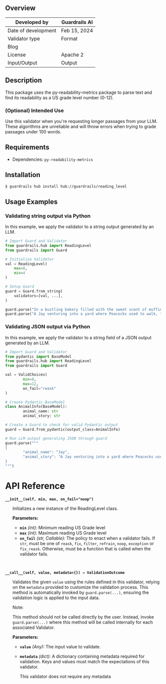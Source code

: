 ## Overview

| Developed by | Guardrails AI |
| --- | --- |
| Date of development | Feb 15, 2024 |
| Validator type | Format |
| Blog |  |
| License | Apache 2 |
| Input/Output | Output |

## Description

This package uses the py-readability-metrics package to parse text and find its readability as a US grade level number (0-12).

### (Optional) Intended Use

Use this validator when you're requesting longer passages from your LLM. These algorithms are unreliable and will throw errors when trying to grade passages under 100 words.

## Requirements
- Dependencies: `py-readability-metrics`

## Installation

```bash
$ guardrails hub install hub://guardrails/reading_level
```

## Usage Examples

### Validating string output via Python

In this example, we apply the validator to a string output generated by an LLM.

```python
# Import Guard and Validator
from guardrails.hub import ReadingLevel
from guardrails import Guard

# Initialize Validator
val = ReadingLevel(
    max=8,
    min=4
)

# Setup Guard
guard = Guard.from_string(
    validators=[val, ...],
)

guard.parse("In a bustling bakery filled with the sweet scent of muffins and cookies, lived a mischievous little yeast named Sprout. Sprout wasn't like the other yeasts who patiently puffed up dough. He longed for adventure! One day, during a mixing frenzy, Sprout jumped on a batch of bread dough and hitched a ride. He soared through the oven, dodging flames like a tiny acrobat, and emerged golden brown and bubbly. Landing on a plate, he saw a wide-eyed boy about to take a bite! Sprout winked, \"This bread might taste extra bouncy today!\" The boy laughed, taking a bite, and his eyes widened with delight. From then on, Sprout continued his bakery escapades, adding a sprinkle of fun to every loaf!")  # Validator passes
guard.parse("A Jay venturing into a yard where Peacocks used to walk, found there a number of feathers which had fallen from the Peacocks when they were moulting. He tied them all to his tail and strutted down towards the Peacocks. When he came near them they soon discovered the cheat, and striding up to him pecked at him and plucked away his borrowed plumes. So the Jay could do no better than go back to the other Jays, who had watched his behaviour from a distance; but they were equally annoyed with him, and told him:\"It is not only fine feathers that make fine birds.\"")  # Validator fails
```

### Validating JSON output via Python

In this example, we apply the validator to a string field of a JSON output generated by an LLM.

```python
# Import Guard and Validator
from pydantic import BaseModel
from guardrails.hub import ReadingLevel
from guardrails import Guard

val = ValidChoices(
		min=8,
        max=12,
		on_fail="reask"
)

# Create Pydantic BaseModel
class AnimalInfo(BaseModel):
		animal_name: str
		animal_story: str

# Create a Guard to check for valid Pydantic output
guard = Guard.from_pydantic(output_class=AnimalInfo)

# Run LLM output generating JSON through guard
guard.parse("""
{
		"animal_name": "Jay",
		"animal_story": "A Jay venturing into a yard where Peacocks used to walk, found there a number of feathers which had fallen from the Peacocks when they were moulting. He tied them all to his tail and strutted down towards the Peacocks. When he came near them they soon discovered the cheat, and striding up to him pecked at him and plucked away his borrowed plumes. So the Jay could do no better than go back to the other Jays, who had watched his behaviour from a distance; but they were equally annoyed with him, and told him:\"It is not only fine feathers that make fine birds.\""
}
""")
```

# API Reference

**`__init__(self, min, max, on_fail="noop")`**
<ul>

Initializes a new instance of the ReadingLevel class.

**Parameters:**

- **`min`** *(int):* Minimum reading US Grade level 
- **`max`** *(int):* Maximum reading US Grade level 
- **`on_fail`** *(str, Callable):* The policy to enact when a validator fails. If `str`, must be one of `reask`, `fix`, `filter`, `refrain`, `noop`, `exception` or `fix_reask`. Otherwise, must be a function that is called when the validator fails.

</ul>

<br>

**`__call__(self, value, metadata={}) → ValidationOutcome`**

<ul>

Validates the given `value` using the rules defined in this validator, relying on the `metadata` provided to customize the validation process. This method is automatically invoked by `guard.parse(...)`, ensuring the validation logic is applied to the input data.

Note:

This method should not be called directly by the user. Instead, invoke `guard.parse(...)` where this method will be called internally for each associated Validator.

**Parameters:**

- **`value`** *(Any):* The input value to validate.
- **`metadata`** *(dict):* A dictionary containing metadata required for validation. Keys and values must match the expectations of this validator.
    
    This validator does not require any metadata

</ul>